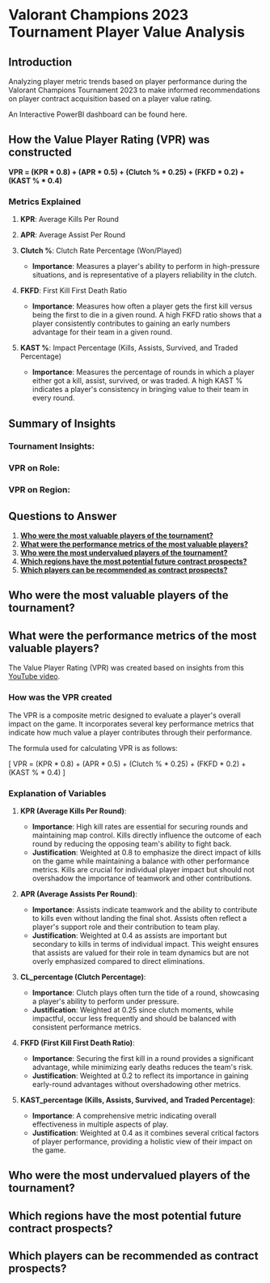 # Valorant Champions 2023 Tournament Player Value Analysis

## Introduction
Analyzing player metric trends based on player performance during the Valorant Champions Tournament 2023 to make informed recommendations on player contract acquisition based on a player value rating.

An Interactive PowerBI dashboard can be found here.



## How the Value Player Rating (VPR) was constructed

**VPR = (KPR * 0.8) + (APR * 0.5) + (Clutch % * 0.25) + (FKFD * 0.2) + (KAST % * 0.4)**

### Metrics Explained

1. **KPR**: Average Kills Per Round
   
2. **APR**: Average Assist Per Round
  
3. **Clutch %**: Clutch Rate Percentage (Won/Played)
   - **Importance**: Measures a player's ability to perform in high-pressure situations, and is representative of a players reliability in the clutch.
   
4. **FKFD**: First Kill First Death Ratio
   - **Importance**: Measures how often a player gets the first kill versus being the first to die in a given round. A high FKFD ratio shows that a player consistently contributes to gaining an early numbers advantage for their team in a given round.
   
5. **KAST %**: Impact Percentage (Kills, Assists, Survived, and Traded Percentage)
   - **Importance**: Measures the percentage of rounds in which a player either got a kill, assist, survived, or was traded. A high KAST % indicates a player's consistency in bringing value to their team in every round.




## Summary of Insights

### Tournament Insights:

### VPR on Role:

### VPR on Region:


## Questions to Answer
1. [**Who were the most valuable players of the tournament?**](#who-were-the-most-valuable-players-of-the-tournament)
2. [**What were the performance metrics of the most valuable players?**](#what-were-the-performance-metrics-of-the-most-valuable-players)
4. [**Who were the most undervalued players of the tournament?**](#who-were-the-most-undervalued-players-of-the-tournament)
5. [**Which regions have the most potential future contract prospects?**](#which-regions-have-the-most-potential-future-contract-prospects)
6. [**Which players can be recommended as contract prospects?**](#which-players-can-be-recommended-as-contract-prospects)

   
## Who were the most valuable players of the tournament?



## What were the performance metrics of the most valuable players?
The Value Player Rating (VPR) was created based on insights from this [YouTube video](https://www.youtube.com/watch?v=7QCR19qYPgI).

### How was the VPR created
The VPR is a composite metric designed to evaluate a player's overall impact on the game. It incorporates several key performance metrics that indicate how much value a player contributes through their performance.

The formula used for calculating VPR is as follows:

[ VPR = (KPR * 0.8) + (APR * 0.5) + (Clutch % * 0.25) + (FKFD * 0.2) + (KAST % * 0.4) ]

### Explanation of Variables

1. **KPR (Average Kills Per Round)**:
   - **Importance**: High kill rates are essential for securing rounds and maintaining map control. Kills directly influence the outcome of each round by reducing the opposing team's ability to fight back.
   - **Justification**: Weighted at 0.8 to emphasize the direct impact of kills on the game while maintaining a balance with other performance metrics. Kills are crucial for individual player impact but should not overshadow the importance of teamwork and other contributions.

2. **APR (Average Assists Per Round)**:
   - **Importance**: Assists indicate teamwork and the ability to contribute to kills even without landing the final shot. Assists often reflect a player's support role and their contribution to team play.
   - **Justification**: Weighted at 0.4 as assists are important but secondary to kills in terms of individual impact. This weight ensures that assists are valued for their role in team dynamics but are not overly emphasized compared to direct eliminations.

3. **CL_percentage (Clutch Percentage)**:
   - **Importance**: Clutch plays often turn the tide of a round, showcasing a player's ability to perform under pressure.
   - **Justification**: Weighted at 0.25 since clutch moments, while impactful, occur less frequently and should be balanced with consistent performance metrics.

4. **FKFD (First Kill First Death Ratio)**:
   - **Importance**: Securing the first kill in a round provides a significant advantage, while minimizing early deaths reduces the team's risk.
   - **Justification**: Weighted at 0.2 to reflect its importance in gaining early-round advantages without overshadowing other metrics.

5. **KAST_percentage (Kills, Assists, Survived, and Traded Percentage)**:
   - **Importance**: A comprehensive metric indicating overall effectiveness in multiple aspects of play.
   - **Justification**: Weighted at 0.4 as it combines several critical factors of player performance, providing a holistic view of their impact on the game.





## Who were the most undervalued players of the tournament?

## Which regions have the most potential future contract prospects?

## Which players can be recommended as contract prospects?









